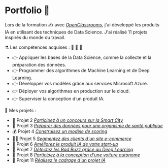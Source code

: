 # Portfolio :notebook_with_decorative_cover:
Lors de la formation :writing_hand: avec [_OpenClassrooms_](https://www.openclassrooms.com), j'ai développé les produits IA en utilisant des techniques de Data Science. J'ai réalisé 11 projets inspirés du monde du travail.

:alembic: Les compétences acquises : :muscle: :muscle: :muscle:
* :point_right: Appliquer les bases de la Data Science, comme la collecte et la préparation des données.
* :point_right: Programmer des algorithmes de Machine Learning et de Deep Learning.
* :point_right: Développer vos modèles grâce aux services Microsoft Azure.
* :point_right: Déployer vos algorithmes en production sur le cloud.
* :point_right: Superviser la conception d’un produit IA.

:floppy_disk: Mes projets :
* :deciduous_tree: Projet 2 [_Participez à un concours sur la Smart City_](https://openclassrooms.com/fr/paths/188/projects/717/assignment)
* :apple: Projet 3 [_Préparer des données pour une organisme de santé publique_](https://openclassrooms.com/fr/paths/188/projects/717/assignment)
* :moneybag: Projet 4 [_Construisez un modèle de scoring_](https://openclassrooms.com/fr/paths/188/projects/719/assignment)
* :red_haired_woman: Projet 5 [_Segmentez des clients d'un site e-commerce_](https://openclassrooms.com/fr/paths/188/projects/630/assignment)
* :triumph: Projet 6 [_Améliorez le produit IA de votre start-up_](https://s3.eu-west-1.amazonaws.com/course.oc-static.com/projects/Ing%C3%A9nieur_IA_P6/openclassrooms.com-Ame%CC%81liorez+le+produit+IA+de+votre+start-up.pdf)
* :hamburger: Projet 7 [_Détectez les Bad Buzz grâce au Deep Learning_](https://openclassrooms.com/fr/paths/188/projects/722/assignment)
* :red_car: Projet 8 [_Participez à la conception d'une voiture autonome_](https://openclassrooms.com/fr/projects/723/assignment)
* :triangular_ruler: Projet 11 [_Réalisez le cadrage d'un projet IA_](https://openclassrooms.com/fr/projects/726/assignment)

